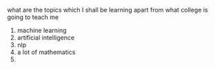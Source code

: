 what are the topics which I shall be learning apart from what college is going to teach me
1. machine learning
2. artificial intelligence
3. nlp
4. a lot of mathematics
5. 
